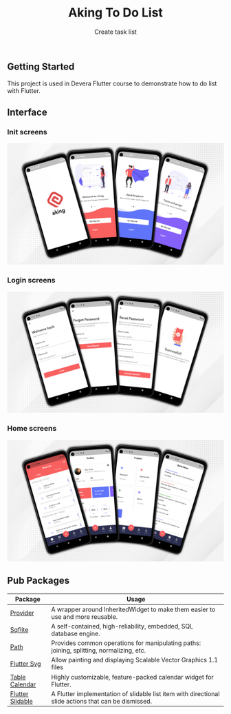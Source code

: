 <h1 align="center">Aking To Do List</h1>

<p align="center">Create task list</p>

<br>

## Getting Started

This project is used in Devera Flutter course to demonstrate how to do list with Flutter.


## Interface
### Init screens
<img src="interface_README/init_screens.png">

### Login screens
<img src="interface_README/login_screens.png">

### Home screens
<img src="interface_README/home_screens.png">


## Pub Packages

| Package  | Usage |
| ------ | ------ |
| [Provider](https://pub.dev/packages/provider) |  A wrapper around InheritedWidget to make them easier to use and more reusable.
| [Sqflite](https://pub.dev/packages/sqflite) |  A self-contained, high-reliability, embedded, SQL database engine.
| [Path](https://pub.dev/packages/path) | Provides common operations for manipulating paths: joining, splitting, normalizing, etc.
| [Flutter Svg](https://pub.dev/packages/flutter_svg) | Allow painting and displaying Scalable Vector Graphics 1.1 files
| [Table Calendar](https://pub.dev/packages/table_calendar) | Highly customizable, feature-packed calendar widget for Flutter.
| [Flutter Slidable](https://pub.dev/packages/flutter_slidable) | A Flutter implementation of slidable list item with directional slide actions that can be dismissed.
